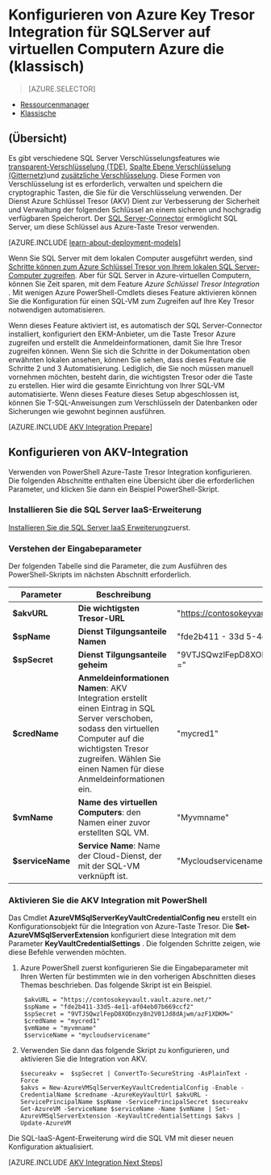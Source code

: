 <properties
    pageTitle="Konfigurieren von Azure Key Tresor Integration für SQLServer auf virtuellen Computern Azure die (klassisch)"
    description="Erfahren Sie, wie die Konfiguration von SQL Server-Verschlüsselung mit Azure-Taste Tresor automatisieren. In diesem Thema wird erläutert, wie Azure-Taste Tresor Integration mit SQL Server zu verwenden, die zum Erstellen von virtuellen Computern im Bereitstellungsmodell klassischen."
    services="virtual-machines-windows"
    documentationCenter=""
    authors="rothja"
    manager="jhubbard"
    editor=""
    tags="azure-service-management"/>

<tags
    ms.service="virtual-machines-windows"
    ms.devlang="na"
    ms.topic="article"
    ms.tgt_pltfrm="vm-windows-sql-server"
    ms.workload="infrastructure-services"
    ms.date="09/26/2016"
    ms.author="jroth"/>

# <a name="configure-azure-key-vault-integration-for-sql-server-on-azure-vms-classic"></a>Konfigurieren von Azure Key Tresor Integration für SQLServer auf virtuellen Computern Azure die (klassisch)

> [AZURE.SELECTOR]
- [Ressourcenmanager](virtual-machines-windows-ps-sql-keyvault.md)
- [Klassische](virtual-machines-windows-classic-ps-sql-keyvault.md)

## <a name="overview"></a>(Übersicht)
Es gibt verschiedene SQL Server Verschlüsselungsfeatures wie [transparent-Verschlüsselung (TDE)](https://msdn.microsoft.com/library/bb934049.aspx), [Spalte Ebene Verschlüsselung (Gitternetz)](https://msdn.microsoft.com/library/ms173744.aspx)und [zusätzliche Verschlüsselung](https://msdn.microsoft.com/library/dn449489.aspx). Diese Formen von Verschlüsselung ist es erforderlich, verwalten und speichern die cryptographic Tasten, die Sie für die Verschlüsselung verwenden. Der Dienst Azure Schlüssel Tresor (AKV) Dient zur Verbesserung der Sicherheit und Verwaltung der folgenden Schlüssel an einem sicheren und hochgradig verfügbaren Speicherort. Der [SQL Server-Connector](http://www.microsoft.com/download/details.aspx?id=45344) ermöglicht SQL Server, um diese Schlüssel aus Azure-Taste Tresor verwenden.

[AZURE.INCLUDE [learn-about-deployment-models](../../includes/learn-about-deployment-models-classic-include.md)]

Wenn Sie SQL Server mit dem lokalen Computer ausgeführt werden, sind [Schritte können zum Azure Schlüssel Tresor von Ihrem lokalen SQL Server-Computer zugreifen](https://msdn.microsoft.com/library/dn198405.aspx). Aber für SQL Server in Azure-virtuellen Computern, können Sie Zeit sparen, mit dem Feature *Azure Schlüssel Tresor Integration* . Mit wenigen Azure PowerShell-Cmdlets dieses Feature aktivieren können Sie die Konfiguration für einen SQL-VM zum Zugreifen auf Ihre Key Tresor notwendigen automatisieren.

Wenn dieses Feature aktiviert ist, es automatisch der SQL Server-Connector installiert, konfiguriert den EKM-Anbieter, um die Taste Tresor Azure zugreifen und erstellt die Anmeldeinformationen, damit Sie Ihre Tresor zugreifen können. Wenn Sie sich die Schritte in der Dokumentation oben erwähnten lokalen ansehen, können Sie sehen, dass dieses Feature die Schritte 2 und 3 Automatisierung. Lediglich, die Sie noch müssen manuell vornehmen möchten, besteht darin, die wichtigsten Tresor oder die Taste zu erstellen. Hier wird die gesamte Einrichtung von Ihrer SQL-VM automatisierte. Wenn dieses Feature dieses Setup abgeschlossen ist, können Sie T-SQL-Anweisungen zum Verschlüsseln der Datenbanken oder Sicherungen wie gewohnt beginnen ausführen.

[AZURE.INCLUDE [AKV Integration Prepare](../../includes/virtual-machines-sql-server-akv-prepare.md)]

## <a name="configure-akv-integration"></a>Konfigurieren von AKV-Integration
Verwenden von PowerShell Azure-Taste Tresor Integration konfigurieren. Die folgenden Abschnitte enthalten eine Übersicht über die erforderlichen Parameter, und klicken Sie dann ein Beispiel PowerShell-Skript.

### <a name="install-the-sql-server-iaas-extension"></a>Installieren Sie die SQL Server IaaS-Erweiterung

[Installieren Sie die SQL Server IaaS Erweiterung](virtual-machines-windows-classic-sql-server-agent-extension.md)zuerst.

### <a name="understand-the-input-parameters"></a>Verstehen der Eingabeparameter
Der folgenden Tabelle sind die Parameter, die zum Ausführen des PowerShell-Skripts im nächsten Abschnitt erforderlich.

|Parameter|Beschreibung|Beispiel|
|---|---|---|
|**$akvURL**|**Die wichtigsten Tresor-URL**|"https://contosokeyvault.vault.azure.net/"|
|**$spName**|**Dienst Tilgungsanteile Namen**|"fde2b411 - 33d 5-4e11-af04eb07b669ccf2"|
|**$spSecret**|**Dienst Tilgungsanteile geheim**|"9VTJSQwzlFepD8XODnzy8n2V01Jd8dAjwm/azF1XDKM ="|
|**$credName**|**Anmeldeinformationen Namen**: AKV Integration erstellt einen Eintrag in SQL Server verschoben, sodass den virtuellen Computer auf die wichtigsten Tresor zugreifen. Wählen Sie einen Namen für diese Anmeldeinformationen ein.|"mycred1"|
|**$vmName**|**Name des virtuellen Computers**: den Namen einer zuvor erstellten SQL VM.|"Myvmname"|
|**$serviceName**|**Service Name**: Name der Cloud-Dienst, der mit der SQL-VM verknüpft ist.|"Mycloudservicename"|

### <a name="enable-akv-integration-with-powershell"></a>Aktivieren Sie die AKV Integration mit PowerShell
Das Cmdlet **AzureVMSqlServerKeyVaultCredentialConfig neu** erstellt ein Konfigurationsobjekt für die Integration von Azure-Taste Tresor. Die **Set-AzureVMSqlServerExtension** konfiguriert diese Integration mit dem Parameter **KeyVaultCredentialSettings** . Die folgenden Schritte zeigen, wie diese Befehle verwenden möchten.

1. Azure PowerShell zuerst konfigurieren Sie die Eingabeparameter mit Ihren Werten für bestimmten wie in den vorherigen Abschnitten dieses Themas beschrieben. Das folgende Skript ist ein Beispiel.

        $akvURL = "https://contosokeyvault.vault.azure.net/"
        $spName = "fde2b411-33d5-4e11-af04eb07b669ccf2"
        $spSecret = "9VTJSQwzlFepD8XODnzy8n2V01Jd8dAjwm/azF1XDKM="
        $credName = "mycred1"
        $vmName = "myvmname"
        $serviceName = "mycloudservicename"
2.  Verwenden Sie dann das folgende Skript zu konfigurieren, und aktivieren Sie die Integration von AKV.

        $secureakv =  $spSecret | ConvertTo-SecureString -AsPlainText -Force
        $akvs = New-AzureVMSqlServerKeyVaultCredentialConfig -Enable -CredentialName $credname -AzureKeyVaultUrl $akvURL -ServicePrincipalName $spName -ServicePrincipalSecret $secureakv
        Get-AzureVM -ServiceName $serviceName -Name $vmName | Set-AzureVMSqlServerExtension -KeyVaultCredentialSettings $akvs | Update-AzureVM

Die SQL-IaaS-Agent-Erweiterung wird die SQL VM mit dieser neuen Konfiguration aktualisiert.

[AZURE.INCLUDE [AKV Integration Next Steps](../../includes/virtual-machines-sql-server-akv-next-steps.md)]
